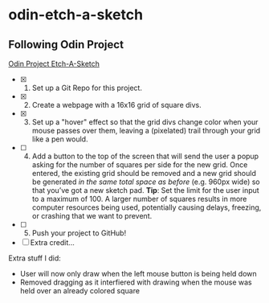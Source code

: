 # odin-etch-a-sketch

## Following Odin Project

[Odin Project Etch-A-Sketch](https://www.theodinproject.com/lessons/foundations-etch-a-sketch "Click Me!")
- [X] 1. Set up a Git Repo for this project.
- [X] 2. Create a webpage with a 16x16 grid of square divs. 
- [X] 3. Set up a "hover" effect so that the grid divs change color when your mouse passes over them, leaving a (pixelated) trail through your grid like a pen would.
- [ ] 4. Add a button to the top of the screen that will send the user a popup asking for the number of squares per side for the new grid. Once entered, the existing grid should be removed and a new grid should be generated *in the same total space as before* (e.g. 960px wide) so that you’ve got a new sketch pad. **Tip**: Set the limit for the user input to a maximum of 100. A larger number of squares results in more computer resources being used, potentially causing delays, freezing, or crashing that we want to prevent.
- [ ] 5. Push your project to GitHub!
- [ ] Extra credit...

Extra stuff I did:
 - User will now only draw when the left mouse button is being held down
 - Removed dragging as it interfiered with drawing when the mouse was held over an already colored square